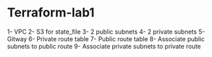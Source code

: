 # Terraform-lab1

1- VPC
2- S3 for state_file
3- 2 public subnets
4- 2 private subnets
5- Gitway
6- Private route table
7- Public route table 
8- Associate public subnets to public route
9- Associate private subnets to private route
